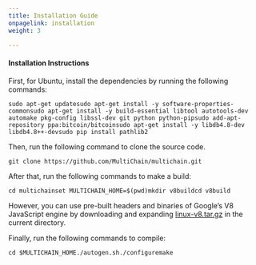 ```yaml
---
title: Installation Guide
onpagelink: installation
weight: 3

---
```


#### **Installation Instructions**

First, for Ubuntu, install the dependencies by running the following commands:

    sudo apt-get updatesudo apt-get install -y software-properties-commonsudo apt-get install -y build-essential libtool autotools-dev automake pkg-config libssl-dev git python python-pipsudo add-apt-repository ppa:bitcoin/bitcoinsudo apt-get install -y libdb4.8-dev libdb4.8++-devsudo pip install pathlib2

Then, run the following command to clone the source code.

    git clone https://github.com/MultiChain/multichain.git

After that, run the following commands to make a build:

    cd multichainset MULTICHAIN_HOME=$(pwd)mkdir v8buildcd v8build

However, you can use pre-built headers and binaries of Google’s V8 JavaScript engine by downloading and expanding [linux-v8.tar.gz](https://github.com/MultiChain/multichain-binaries/raw/master/linux-v8.tar.gz) in the current directory.

Finally, run the following commands to compile:

    cd $MULTICHAIN_HOME./autogen.sh./configuremake

